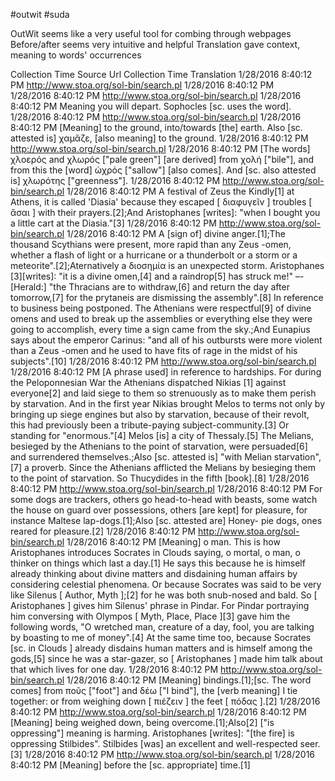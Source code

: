 #outwit
#suda

OutWit seems like a very useful tool for combing through webpages
Before/after seems very intuitive and helpful
Translation gave context, meaning to words' occurrences

Collection Time	Source Url	Collection Time	Translation
1/28/2016 8:40:12 PM	http://www.stoa.org/sol-bin/search.pl	1/28/2016 8:40:12 PM	
1/28/2016 8:40:12 PM	http://www.stoa.org/sol-bin/search.pl	1/28/2016 8:40:12 PM	Meaning you will depart. Sophocles [sc. uses the word].
1/28/2016 8:40:12 PM	http://www.stoa.org/sol-bin/search.pl	1/28/2016 8:40:12 PM	[Meaning] to the ground, into/towards [the] earth. Also [sc. attested is] χαμᾶζε, [also meaning] to the ground.
1/28/2016 8:40:12 PM	http://www.stoa.org/sol-bin/search.pl	1/28/2016 8:40:12 PM	[The words] χλοερός and χλωρός ["pale green"] [are derived] from χολή ["bile"], and from this the [word] ὠχρός ["sallow"] [also comes]. And [sc. also attested is] χλωρότης ["greenness"].
1/28/2016 8:40:12 PM	http://www.stoa.org/sol-bin/search.pl	1/28/2016 8:40:12 PM	A festival of Zeus the Kindly[1] at Athens, it is called 'Diasia' because they escaped [ διαφυγεῖν ] troubles [ ἄσαι ] with their prayers.[2];And Aristophanes [writes]: "when I bought you a little cart at the Diasia."[3]
1/28/2016 8:40:12 PM	http://www.stoa.org/sol-bin/search.pl	1/28/2016 8:40:12 PM	A [sign of] divine anger.[1];The thousand Scythians were present, more rapid than any Zeus -omen, whether a flash of light or a hurricane or a thunderbolt or a storm or a meteorite".[2];Aternatively a διοσημία is an unexpected storm. Aristophanes [3][writes]: "it is a divine omen,[4] and a raindrop[5] has struck me!" –- [Herald:] "the Thracians are to withdraw,[6] and return the day after tomorrow,[7] for the prytaneis are dismissing the assembly".[8] In reference to business being postponed. The Athenians were respectful[9] of divine omens and used to break up the assemblies or everything else they were going to accomplish, every time a sign came from the sky.;And Eunapius says about the emperor Carinus: "and all of his outbursts were more violent than a Zeus -omen and he used to have fits of rage in the midst of his subjects".[10]
1/28/2016 8:40:12 PM	http://www.stoa.org/sol-bin/search.pl	1/28/2016 8:40:12 PM	[A phrase used] in reference to hardships. For during the Peloponnesian War the Athenians dispatched Nikias [1] against everyone[2] and laid siege to them so strenuously as to make them perish by starvation. And in the first year Nikias brought Melos to terms not only by bringing up siege engines but also by starvation, because of their revolt, this had previously been a tribute-paying subject-community.[3] Or standing for "enormous."[4] Melos [is] a city of Thessaly.[5] The Melians, besieged by the Athenians to the point of starvation, were persuaded[6] and surrendered themselves.;Also [sc. attested is] "with Melian starvation",[7] a proverb. Since the Athenians afflicted the Melians by besieging them to the point of starvation. So Thucydides in the fifth [book].[8]
1/28/2016 8:40:12 PM	http://www.stoa.org/sol-bin/search.pl	1/28/2016 8:40:12 PM	For some dogs are trackers, others go head-to-head with beasts, some watch the house on guard over possessions, others [are kept] for pleasure, for instance Maltese lap-dogs.[1];Also [sc. attested are] Honey- pie dogs, ones reared for pleasure.[2]
1/28/2016 8:40:12 PM	http://www.stoa.org/sol-bin/search.pl	1/28/2016 8:40:12 PM	[Meaning] o man. This is how Aristophanes introduces Socrates in Clouds saying, o mortal, o man, o thinker on things which last a day.[1] He says this because he is himself already thinking about divine matters and disdaining human affairs by considering celestial phenomena. Or because Socrates was said to be very like Silenus [ Author, Myth ];[2] for he was both snub-nosed and bald. So [ Aristophanes ] gives him Silenus' phrase in Pindar. For Pindar portraying him conversing with Olympos [ Myth, Place, Place ][3] gave him the following words, "O wretched man, creature of a day, fool, you are talking by boasting to me of money".[4] At the same time too, because Socrates [sc. in Clouds ] already disdains human matters and is himself among the gods,[5] since he was a star-gazer, so [ Aristophanes ] made him talk about that which lives for one day.
1/28/2016 8:40:12 PM	http://www.stoa.org/sol-bin/search.pl	1/28/2016 8:40:12 PM	[Meaning] bindings.[1];[sc. The word comes] from ποῦς ["foot"] and δέω ["I bind"], the [verb meaning] I tie together: or from weighing down [ πιέζειν ] the feet [ πόδας ].[2]
1/28/2016 8:40:12 PM	http://www.stoa.org/sol-bin/search.pl	1/28/2016 8:40:12 PM	[Meaning] being weighed down, being overcome.[1];Also[2] ["is oppressing"] meaning is harming. Aristophanes [writes]: "[the fire] is oppressing Stilbides". Stilbides [was] an excellent and well-respected seer.[3]
1/28/2016 8:40:12 PM	http://www.stoa.org/sol-bin/search.pl	1/28/2016 8:40:12 PM	[Meaning] before the [sc. appropriate] time.[1]